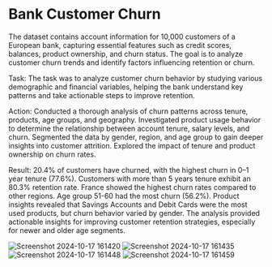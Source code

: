 # Bank Customer Churn
The dataset contains account information for 10,000 customers of a European bank, capturing essential features such as credit scores, balances, product ownership, and churn status. The goal is to analyze customer churn trends and identify factors influencing retention or churn.

Task:
The task was to analyze customer churn behavior by studying various demographic and financial variables, helping the bank understand key patterns and take actionable steps to improve retention.

Action:
Conducted a thorough analysis of churn patterns across tenure, products, age groups, and geography.
Investigated product usage behavior to determine the relationship between account tenure, salary levels, and churn.
Segmented the data by gender, region, and age group to gain deeper insights into customer attrition.
Explored the impact of tenure and product ownership on churn rates.

Result:
20.4% of customers have churned, with the highest churn in 0–1 year tenure (77.6%).
Customers with more than 5 years tenure exhibit an 80.3% retention rate.
France showed the highest churn rates compared to other regions.
Age group 51-60 had the most churn (56.2%).
Product insights revealed that Savings Accounts and Debit Cards were the most used products, but churn behavior varied by gender.
The analysis provided actionable insights for improving customer retention strategies, especially for newer and older age segments.

![Screenshot 2024-10-17 161420](https://github.com/user-attachments/assets/84ed1fda-b9f4-4916-ae68-2dedd0d5de8b)
![Screenshot 2024-10-17 161435](https://github.com/user-attachments/assets/77f61261-13c4-4f78-af40-4fb3251c0efb)
![Screenshot 2024-10-17 161448](https://github.com/user-attachments/assets/e5c62a9f-b5fd-4746-81ab-6c6875e78f7c)
![Screenshot 2024-10-17 161459](https://github.com/user-attachments/assets/9511a0d4-bb28-4a1b-9ce4-302c86415180)



